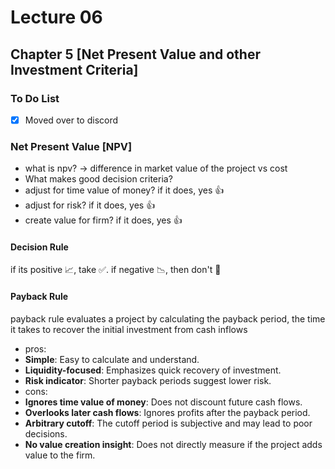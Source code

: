 # Lecture 06
 
## Chapter 5 [Net Present Value and other Investment Criteria]

### To Do List
- [x] Moved over to discord

### Net Present Value [NPV]
- what is npv? -> difference in market value of the project vs cost
- What makes good decision criteria?
- adjust for time value of money? if it does, yes 👍
- adjust for risk? if it does, yes 👍
- create value for firm? if it does, yes 👍

#### Decision Rule
if its positive 📈, take ✅. if negative 📉, then don't 👿

#### Payback Rule
payback rule evaluates a project by calculating the payback period, the time it takes to recover the initial investment from cash inflows

- pros:
- **Simple**: Easy to calculate and understand.
- **Liquidity-focused**: Emphasizes quick recovery of investment.
- **Risk indicator**: Shorter payback periods suggest lower risk.
- cons: 
- **Ignores time value of money**: Does not discount future cash flows.
- **Overlooks later cash flows**: Ignores profits after the payback period.
- **Arbitrary cutoff**: The cutoff period is subjective and may lead to poor decisions.
- **No value creation insight**: Does not directly measure if the project adds value to the firm.

